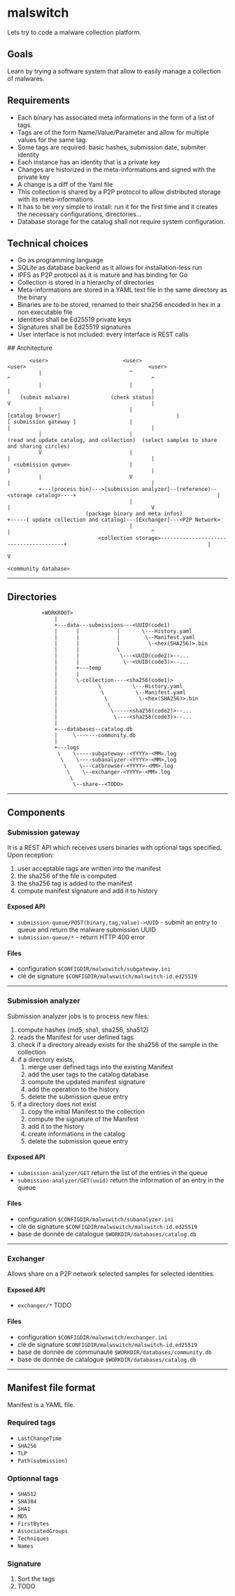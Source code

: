 # malswitch

Lets try to code a malware collection platform. 

## Goals

Learn by trying a software system that allow to easily manage a collection of malwares.

## Requirements

* Each binary has associated meta informations in the form of a list of tags.
* Tags are of the form Name/Value/Parameter and allow for multiple values for the same tag.
* Some tags are required: basic hashes, submission date, submiter identity
* Each instance has an identity that is a private key
* Changes are historized in the meta-informations and signed with the private key
* A change is a diff of the Yaml file
* This collection is shared by a P2P protocol to allow distributed storage with its meta-informations.
* It has to be very simple to install: run it for the first time and it creates the necessary configurations, directories...
* Database storage for the catalog shall not require system configuration.

## Technical choices

* Go as programming language
* SQLite as database backend as it allows for installation-less run
* IPFS as P2P protocol as it is mature and has binding for Go
* Collection is stored in a hierarchy of directories
* Meta-informations are stored in a YAML text file in the same directory as the binary
* Binaries are to be stored, renamed to their sha256 encoded in hex in a non executable file
* Identities shall be Ed25519 private keys
* Signatures shall be Ed25519 signatures
* User interface is not included: every interface is REST calls
  
## Architecture

```
       <user>                        <user>                                           <user>                                       <user>
          |                            ^                                                ^                                             ^
          |                            |                                                |                                             |
    (submit malware)             (check status)                                         V                                             |
          |                            |                                        [catalog browser]                                     |
[ submission gateway ]                 |                                                |                                             |
          |                            |                             (read and update catalog, and collection)  (select samples to share and sharing circles)
          V                            |                                                |                                             |
  <submission queue>                   |                                                |                                             |
          |                            V                                                |                                             |
          +---(process bin)--->[submission analyzer]--(reference)--<storage catalog>----+                                             |
                                       |                                                |                                             V
                         (package binary and meta infos)                                +-----( update collection and catalog)---[Exchanger]---<P2P Network>
                                       |                                                |                                             ^
                             <collection storage>---------------------------------------+                                             |
                                                                                                                                      V
                                                                                                                              <community database>
```  

-----

## Directories

```
           <WORKROOT>
               |
               +---data---submissions---<UUID(code1)
               |      |            |       \---History.yaml
               |      |            |        \--Manifest.yaml
               |      |            |         \-<hex(SHA256)>.bin
               |      |            \
               |      |             \---<UUID(code2)>--...
               |      |              \--<UUID(code3)>--...
               |      +---temp               
               |      |
               |      \-collection----<sha256(code1)>
               |             \          \---History.yaml
               |              \          \--Manifest.yaml
               |               \          \-<hex(SHA256)>.bin
               |                \
               |                 \-----<sha256(code2)>--...
               |                  \----<sha256(code3)>--...
               |
               +---databases--catalog.db
               |     \-------community.db
               |
               +---logs
                \    \-----subgateway--<YYYY>-<MM>.log
                 \    \----subanalyzer-<YYYY>-<MM>.log
                  \    \---catbrowser-<YYYY>-<MM>.log
                   \    \--exchanger-<YYYY>-<MM>.log
                    \
                     \--share--<TODO>          
```

-----

## Components

### Submission gateway

It is a REST API which receives users binaries with optional tags specified.
Upon reception:
1. user acceptable tags are written into the manifest
2. the sha256 of the file is computed
3. the sha256 tag is added to the manifest
4. compute manifest signature and add it to history

#### Exposed API

* `submission-queue/POST(binary,tag,value)->UUID` - submit an entry to queue and return the malware submission UUID
* `submission-queue/*` - return HTTP 400 error

#### Files

* configuration `$CONFIGDIR/malwswitch/subgateway.ini`
* clé de signature `$CONFIGDIR/malwswitch/malswitch-id.ed25519` 

---

### Submission analyzer

Submission analyzer jobs is to process new files:
1. compute hashes (md5, sha1, sha256, sha512)
2. reads the Manifest for user defined tags
5. check if a directory already exists for the sha256 of the sample in the collection
6. if a directory exists,
    1. merge user defined tags into the existing Manifest
    2. add the user tags to the catalog database
    3. compute the updated manifest signature
    4. add the operation to the history
    5. delete the submission queue entry
7. if a directory does not exist
    1. copy the initial Manifest to the collection
    2. compute the signature of the Manifest
    3. add it to the history
    4. create informations in the catalog
    5. delete the submission queue entry

#### Exposed API

* `submission-analyzer/GET` return the list of the entries in the queue
* `submission-analyzer/GET(uuid)` return the information of an entry in the queue

#### Files

* configuration `$CONFIGDIR/malwswitch/subanalyzer.ini`
* clé de signature `$CONFIGDIR/malwswitch/malswitch-id.ed25519` 
* base de donnée de catalogue `$WORKDIR/databases/catalog.db`

---

### Exchanger

Allows share on a P2P network selected samples for selected identities.


#### Exposed API

* `exchanger/*` TODO

#### Files

* configuration `$CONFIGDIR/malwswitch/exchanger.ini`
* clé de signature `$CONFIGDIR/malwswitch/malswitch-id.ed25519` 
* base de donnée de communauté `$WORKDIR/databases/community.db`
* base de donnée de catalogue `$WORKDIR/databases/catalog.db`

-----

## Manifest file format

Manifest is a YAML file.

### Required tags

* `LastChangeTime`
* `SHA256`
* `TLP`
* `Path(submission)`

### Optionnal tags

* `SHA512`
* `SHA384`
* `SHA1`
* `MD5`
* `FirstBytes`
* `AssociatedGroups`
* `Techniques`
* `Names`
  
### Signature

1. Sort the tags
2. TODO


